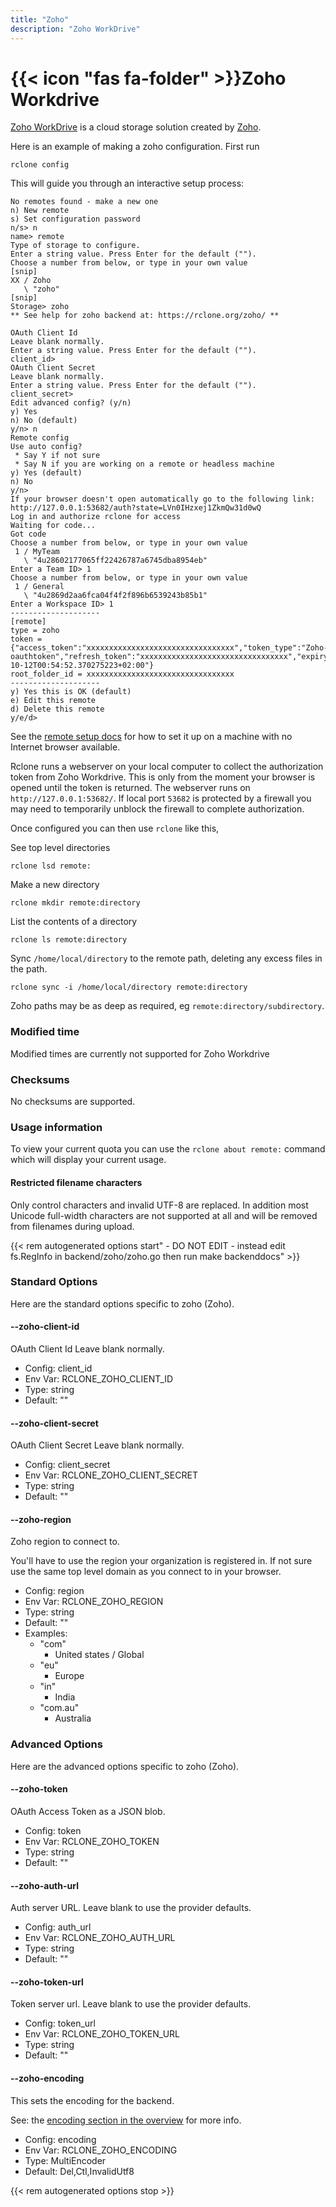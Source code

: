 ```yaml
---
title: "Zoho"
description: "Zoho WorkDrive"
---
```


# {{< icon "fas fa-folder" >}}Zoho Workdrive

[Zoho WorkDrive](https://www.zoho.com/workdrive/) is a cloud storage solution created by [Zoho](https://zoho.com).

Here is an example of making a zoho configuration.  First run

    rclone config

This will guide you through an interactive setup process:

```
No remotes found - make a new one
n) New remote
s) Set configuration password
n/s> n
name> remote
Type of storage to configure.
Enter a string value. Press Enter for the default ("").
Choose a number from below, or type in your own value
[snip]
XX / Zoho
   \ "zoho"
[snip]
Storage> zoho
** See help for zoho backend at: https://rclone.org/zoho/ **

OAuth Client Id
Leave blank normally.
Enter a string value. Press Enter for the default ("").
client_id> 
OAuth Client Secret
Leave blank normally.
Enter a string value. Press Enter for the default ("").
client_secret> 
Edit advanced config? (y/n)
y) Yes
n) No (default)
y/n> n
Remote config
Use auto config?
 * Say Y if not sure
 * Say N if you are working on a remote or headless machine
y) Yes (default)
n) No
y/n> 
If your browser doesn't open automatically go to the following link: http://127.0.0.1:53682/auth?state=LVn0IHzxej1ZkmQw31d0wQ
Log in and authorize rclone for access
Waiting for code...
Got code
Choose a number from below, or type in your own value
 1 / MyTeam
   \ "4u28602177065ff22426787a6745dba8954eb"
Enter a Team ID> 1
Choose a number from below, or type in your own value
 1 / General
   \ "4u2869d2aa6fca04f4f2f896b6539243b85b1"
Enter a Workspace ID> 1
--------------------
[remote]
type = zoho
token = {"access_token":"xxxxxxxxxxxxxxxxxxxxxxxxxxxxxxxxx","token_type":"Zoho-oauthtoken","refresh_token":"xxxxxxxxxxxxxxxxxxxxxxxxxxxxxxxxx","expiry":"2020-10-12T00:54:52.370275223+02:00"}
root_folder_id = xxxxxxxxxxxxxxxxxxxxxxxxxxxxxxxxx
--------------------
y) Yes this is OK (default)
e) Edit this remote
d) Delete this remote
y/e/d> 
```

See the [remote setup docs](/remote_setup/) for how to set it up on a
machine with no Internet browser available.

Rclone runs a webserver on your local computer to collect the
authorization token from Zoho Workdrive. This is only from the moment
your browser is opened until the token is returned.
The webserver runs on `http://127.0.0.1:53682/`.
If local port `53682` is protected by a firewall you may need to temporarily
unblock the firewall to complete authorization.

Once configured you can then use `rclone` like this,

See top level directories

    rclone lsd remote:

Make a new directory

    rclone mkdir remote:directory

List the contents of a directory

    rclone ls remote:directory

Sync `/home/local/directory` to the remote path, deleting any
excess files in the path.

    rclone sync -i /home/local/directory remote:directory

Zoho paths may be as deep as required, eg `remote:directory/subdirectory`.

### Modified time ###

Modified times are currently not supported for Zoho Workdrive

### Checksums ###

No checksums are supported.

### Usage information ###

To view your current quota you can use the `rclone about remote:`
command which will display your current usage.

#### Restricted filename characters

Only control characters and invalid UTF-8 are replaced. In addition most
Unicode full-width characters are not supported at all and will be removed 
from filenames during upload.

{{< rem autogenerated options start" - DO NOT EDIT - instead edit fs.RegInfo in backend/zoho/zoho.go then run make backenddocs" >}}
### Standard Options

Here are the standard options specific to zoho (Zoho).

#### --zoho-client-id

OAuth Client Id
Leave blank normally.

- Config:      client_id
- Env Var:     RCLONE_ZOHO_CLIENT_ID
- Type:        string
- Default:     ""

#### --zoho-client-secret

OAuth Client Secret
Leave blank normally.

- Config:      client_secret
- Env Var:     RCLONE_ZOHO_CLIENT_SECRET
- Type:        string
- Default:     ""

#### --zoho-region

Zoho region to connect to.

You'll have to use the region your organization is registered in. If
not sure use the same top level domain as you connect to in your
browser.

- Config:      region
- Env Var:     RCLONE_ZOHO_REGION
- Type:        string
- Default:     ""
- Examples:
    - "com"
        - United states / Global
    - "eu"
        - Europe
    - "in"
        - India
    - "com.au"
        - Australia

### Advanced Options

Here are the advanced options specific to zoho (Zoho).

#### --zoho-token

OAuth Access Token as a JSON blob.

- Config:      token
- Env Var:     RCLONE_ZOHO_TOKEN
- Type:        string
- Default:     ""

#### --zoho-auth-url

Auth server URL.
Leave blank to use the provider defaults.

- Config:      auth_url
- Env Var:     RCLONE_ZOHO_AUTH_URL
- Type:        string
- Default:     ""

#### --zoho-token-url

Token server url.
Leave blank to use the provider defaults.

- Config:      token_url
- Env Var:     RCLONE_ZOHO_TOKEN_URL
- Type:        string
- Default:     ""

#### --zoho-encoding

This sets the encoding for the backend.

See: the [encoding section in the overview](/overview/#encoding) for more info.

- Config:      encoding
- Env Var:     RCLONE_ZOHO_ENCODING
- Type:        MultiEncoder
- Default:     Del,Ctl,InvalidUtf8

{{< rem autogenerated options stop >}}
